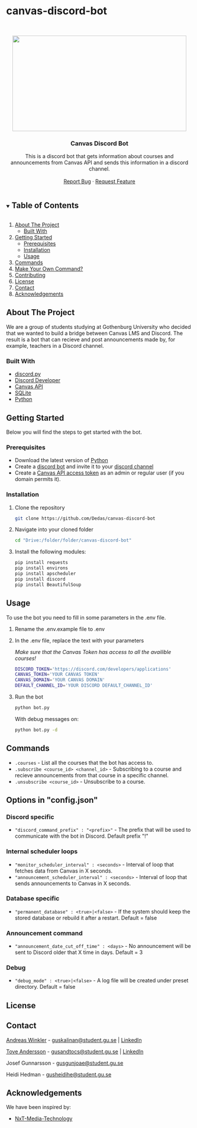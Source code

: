 # canvas-discord-bot

<br />
<p align="center">
  <a href="https://github.com/Dedas/canvas-discord-bot">
    <img src="images/DiscordCanvasLogo.PNG" width="470" height="258">
  </a>

  <h3 align="center">Canvas Discord Bot</h3>

  <p align="center">
    This is a discord bot that gets information about courses and announcements from Canvas API and sends this information in a discord channel.
    <br />
    <br />
    <a href="https://github.com/Dedas/canvas-discord-bot/issues">Report Bug</a>
    ·
    <a href="https://github.com/Dedas/canvas-discord-bot/issues">Request Feature</a>
  </p>
</p>
<!-- PROJECT LOGO -->

<!-- TABLE OF CONTENTS -->
<details open="open">
  <summary><h2 style="display: inline-block">Table of Contents</h2></summary>
  <ol>
    <li>
      <a href="#about-the-project">About The Project</a>
      <ul>
        <li><a href="#built-with">Built With</a></li>
      </ul>
    </li>
    <li>
      <a href="#getting-started">Getting Started</a>
      <ul>
        <li><a href="#prerequisites">Prerequisites</a></li>
        <li><a href="#installation">Installation</a></li>
        <li><a href="#usage">Usage</a></li>
      </ul>
    </li>
    <li><a href="#commands">Commands</a></li>
    <li><a href="#make-your-own-command">Make Your Own Command?</a></li>
    <li><a href="#contributing">Contributing</a></li>
    <li><a href="#license">License</a></li>
    <li><a href="#contact">Contact</a></li>
    <li><a href="#acknowledgements">Acknowledgements</a></li>
  </ol>
</details>

<!-- ABOUT THE PROJECT -->
## About The Project
We are a group of students studying at Gothenburg University who decided that we wanted to build a bridge between Canvas LMS and Discord. The result is a bot that can recieve and post announcements made by, for example, teachers in a Discord channel.

### Built With

* [discord.py](https://discordpy.readthedocs.io/en/latest/index.html)
* [Discord Developer](https://discord.com/developers/applications)
* [Canvas API](https://canvas.instructure.com/doc/api/)
* [SQLite](https://www.sqlite.org/index.html)
* [Python](https://www.python.org/)

<!-- GETTING STARTED -->
## Getting Started

Below you will find the steps to get started with the bot.

### Prerequisites

* Download the latest version of [Python](https://www.python.org/)
* Create a [discord bot](https://discordpy.readthedocs.io/en/latest/discord.html) and invite it to your [discord channel](https://support.discord.com/hc/en-us/articles/204849977-How-do-I-create-a-server-)
* Create a [Canvas API access token](https://community.canvaslms.com/t5/Admin-Guide/How-do-I-manage-API-access-tokens-as-an-admin/ta-p/89) as an admin or regular user (if you domain permits it).

### Installation
1. Clone the repository

   ```sh
   git clone https://github.com/Dedas/canvas-discord-bot
   ```
2. Navigate into your cloned folder

   ```sh
   cd "Drive:/folder/folder/canvas-discord-bot"
   ```
3. Install the following modules:

   ```sh
   pip install requests
   pip install environs
   pip install apscheduler
   pip install discord
   pip install BeautifulSoup
   ```

<!-- USAGE EXAMPLES -->
## Usage

To use the bot you need to fill in some parameters in the .env file.

1. Rename the .env.example file to .env
2. In the .env file, replace the text with your parameters </br>
   
    *Make sure that the Canvas Token has access to all the availible courses!*

    ```sh
    DISCORD_TOKEN='https://discord.com/developers/applications'
    CANVAS_TOKEN='YOUR CANVAS TOKEN'
    CANVAS_DOMAIN='YOUR CANVAS DOMAIN'
    DEFAULT_CHANNEL_ID='YOUR DISCORD DEFAULT_CHANNEL_ID'
    ```
3. Run the bot

    ```sh
    python bot.py
    ```

    With debug messages on:

    ```sh
    python bot.py -d
    ```
<!-- COMMANDS -->
## Commands

- `.courses` - List all the courses that the bot has access to.
- `.subscribe <course_id> <channel_id>` - Subscribing to a course and recieve announcements from that course in a specific channel.
- `.unsubscribe <course_id>` - Unsubscribe to a course.

<!-- LICENSE -->

## Options in "config.json"

### Discord specific
- `"discord_command_prefix" : "<prefix>"` - The prefix that will be used to communicate with the bot in Discord. Default prefix "!"

### Internal scheduler loops
- `"monitor_scheduler_interval" : <seconds>` - Interval of loop that fetches data from Canvas in X seconds.
- `"announcement_scheduler_interval" : <seconds>` - Interval of loop that sends announcements to Canvas in X seconds.

### Database specific
- `"permanent_database" : <true>|<false>` - If the system should keep the stored database or rebuild it after a restart. Default = false

### Announcement command
- `"announcement_date_cut_off_time" : <days>` - No announcement will be sent to Discord older that X time in days. Default = 3

### Debug
- `"debug_mode" : <true>|<false>` - A log file will be created under preset directory. Default = false

## License

<!-- CONTACT -->
## Contact

[Andreas Winkler](https://github.com/Dedas) - guskalinan@student.gu.se | [LinkedIn](https://www.linkedin.com/in/andreas-winkler-970335107/)

[Tove Andersson](https://github.com/Tove-A) - gusandtocs@student.gu.se | [LinkedIn](https://www.linkedin.com/in/tove-andersson-75ab83165/)

Josef Gunnarsson - gusgunjoae@student.gu.se

Heidi Hedman - gusheidihe@student.gu.se

<!-- ACKNOWLEDGEMENTS -->
## Acknowledgements

We have been inspired by:
* [NxT-Media-Technology](https://github.com/NxT-Media-Technology/Canvas-Student-Announcement-Discord-Bot)